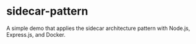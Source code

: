 # sidecar-pattern
A simple demo that applies the sidecar architecture pattern with Node.js, Express.js, and Docker.
